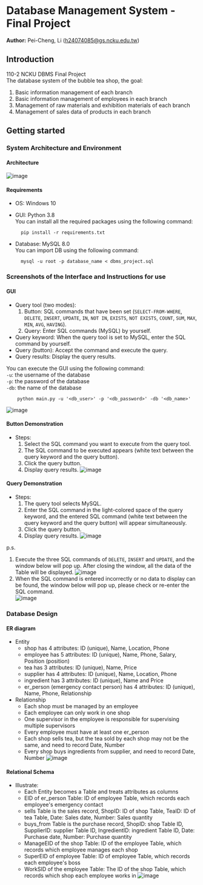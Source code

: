 # Database Management System - Final Project
**Author:** Pei-Cheng, Li (h24074085@gs.ncku.edu.tw)

## Introduction
110-2 NCKU DBMS Final Project  
The database system of the bubble tea shop, the goal:
1. Basic information management of each branch
2. Basic information management of employees in each branch
3. Management of raw materials and exhibition materials of each branch
4. Management of sales data of products in each branch

## Getting started
### System Architecture and Environment
#### Architecture
![image](static/architecture.jpg)

#### Requirements
* OS: Windows 10
* GUI: Python 3.8   
You can install all the required packages using the following command: 

        pip install -r requirements.txt

* Database: MySQL 8.0  
You can import DB using the following command:

        mysql -u root -p database_name < dbms_project.sql


### Screenshots of the Interface and Instructions for use
#### GUI
* Query tool (two modes):  
  1. Button: SQL commands that have been set (`SELECT-FROM-WHERE`, `DELETE`, `INSERT`, `UPDATE`, `IN`, `NOT IN`, `EXISTS`, `NOT EXISTS`, `COUNT`, `SUM`, `MAX`, `MIN`, `AVG`, `HAVING`).
  2. Query: Enter SQL commands (MySQL) by yourself.
* Query keyword: When the query tool is set to MySQL, enter the SQL command by yourself.
* Query (button): Accept the command and execute the query.
* Query results: Display the query results.

You can execute the GUI using the following command:   
`-u`: the username of the database  
`-p`: the password of the database  
`-db`: the name of the database

        python main.py -u '<db_user>' -p '<db_password>' -db '<db_name>'


![image](static/GUI.png)

#### Button Demonstration
* Steps:
  1. Select the SQL command you want to execute from the query tool.
  2. The SQL command to be executed appears (white text between the query keyword and the query button).
  3. Click the query button.
  4. Display query results.
![image](static/GUI_button.png)

#### Query Demonstration
* Steps:
  1. The query tool selects MySQL.
  2. Enter the SQL command in the light-colored space of the query keyword, and the entered SQL command (white text between the query keyword and the query button) will appear simultaneously.
  3. Click the query button.
  4. Display query results.
![image](static/GUI_query.png)

p.s.  
1. Execute the three SQL commands of `DELETE`, `INSERT` and `UPDATE`, and the window below will pop up. After closing the window, all the data of the Table will be displayed.
![image](static/SQL_imformation1.png)
2. When the SQL command is entered incorrectly or no data to display can be found, the window below will pop up, please check or re-enter the SQL command.  
![image](static/SQL_imformation2.png)

### Database Design
#### ER diagram
* Entity
  * shop has 4 attributes: ID (unique), Name, Location, Phone
  * employee has 5 attributes: ID (unique), Name, Phone, Salary, Position (position)
  * tea has 3 attributes: ID (unique), Name, Price
  * supplier has 4 attributes: ID (unique), Name, Location, Phone
  * ingredient has 3 attributes: ID (unique), Name and Price
  * er_person (emergency contact person) has 4 attributes: ID (unique), Name, Phone, Relationship
* Relationship
  * Each shop must be managed by an employee
  * Each employee can only work in one shop
  * One supervisor in the employee is responsible for supervising multiple supervisors
  * Every employee must have at least one er_person
  * Each shop sells tea, but the tea sold by each shop may not be the same, and need to record Date, Number
  * Every shop buys ingredients from supplier, and need to record Date, Number
![image](static/ER_diagram.jpg)

#### Relational Schema
* Illustrate:
  * Each Entity becomes a Table and treats attributes as columns
  * EID of er_person Table: ID of employee Table, which records each employee's emergency contact
  * sells Table is the sales record, ShopID: ID of shop Table, TeaID: ID of tea Table, Date: Sales date, Number: Sales quantity
  * buys_from Table is the purchase record, ShopID: shop Table ID, SupplierID: supplier Table ID, IngredientID: ingredient Table ID, Date: Purchase date, Number: Purchase quantity
  * ManageEID of the shop Table: ID of the employee Table, which records which employee manages each shop
  * SuperEID of employee Table: ID of employee Table, which records each employee's boss
  * WorkSID of the employee Table: The ID of the shop Table, which records which shop each employee works in
![image](static/Relational_Schema.jpg)